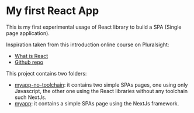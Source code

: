# My first React App

This is my first experimental usage of React library to build a SPA (Single page application).

Inspiration taken from this introduction online course on Pluralsight:
- [What is React](https://app.pluralsight.com/library/courses/react-what-is/)
- [Github repo](https://github.com/pkellner/pluralsight-what-is-react)

This project contains two folders:
- [myapp-no-toolchain](/myapp-no-toolchain/README.md): it contains two simple SPAs pages, one using only Javascript, the other one using the React libraries without any toolchain such NextJs.
- [myapp](/myapp/README.md): it contains a simple SPAs page using the NextJs framework.